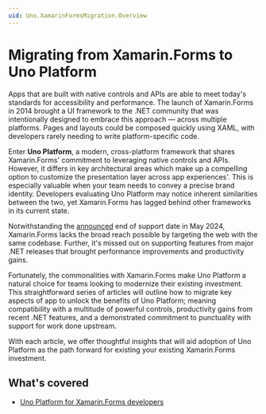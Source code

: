 ```yaml
---
uid: Uno.XamarinFormsMigration.Overview
---
```


# Migrating from Xamarin.Forms to Uno Platform

Apps that are built with native controls and APIs are able to meet today's standards for accessibility and performance. The launch of Xamarin.Forms in 2014 brought a UI framework to the .NET community that was intentionally designed to embrace this approach — across multiple platforms. Pages and layouts could be composed quickly using XAML, with developers rarely needing to write platform-specific code.

Enter **Uno Platform**, a modern, cross-platform framework that shares Xamarin.Forms' commitment to leveraging native controls and APIs. However, it differs in key architectural areas which make up a compelling option to customize the presentation layer across app experiences'. This is especially valuable when your team needs to convey a precise brand identity. Developers evaluating Uno Platform may notice inherent similarities between the two, yet Xamarin.Forms has lagged behind other frameworks in its current state.

Notwithstanding the [announced](https://dotnet.microsoft.com/platform/support/policy/xamarin#microsoft-support) end of support date in May 2024, Xamarin.Forms lacks the broad reach possible by targeting the web with the same codebase. Further, it's missed out on supporting features from major .NET releases that brought performance improvements and productivity gains.

Fortunately, the commonalities with Xamarin.Forms make Uno Platform a natural choice for teams looking to modernize their existing investment. This straightforward series of articles will outline how to migrate key aspects of app to unlock the benefits of Uno Platform; meaning compatibility with a multitude of powerful controls, productivity gains from recent .NET features, and a demonstrated commitment to punctuality with support for work done upstream.

With each article, we offer thoughtful insights that will aid adoption of Uno Platform as the path forward for existing your existing Xamarin.Forms investment.

## What's covered

* [Uno Platform for Xamarin.Forms developers](xref:Uno.XamarinFormsMigration.Intro)
<!-- * [Controls](xref:Uno.XamarinFormsMigration.Controls)
* [Animations](xref:Uno.XamarinFormsMigration.Animations) -->